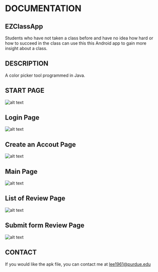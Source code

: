 
# DOCUMENTATION
## EZClassApp
<p>Students who have not taken a class before and have no idea how hard or how to succeed in the class can use this this Android app to gain more insight about a class.</p>

## DESCRIPTION
A color picker tool programmed in Java.

## START PAGE
![alt text](images/start_page.png "Start Page")
## Login Page
![alt text](images/login_page.png "The login page")
## Create an Accout Page
![alt text](images/create_account_page.png "Create Account Page")
## Main Page
![alt text](images/main_page.png "Main Page where you can search for classes")
## List of Review Page
![alt text](images/review_page.png "List of reviews Page")
## Submit form Review Page
![alt text](images/submitform_review_page.png "Page where you submit a review based on the class you chose from the main page")


## CONTACT
If you would like the apk file, you can contact me at lee1961@purdue.edu
